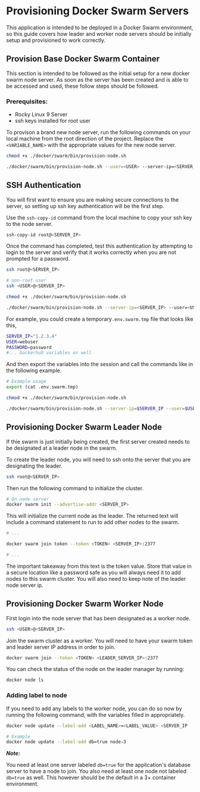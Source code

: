 # Provisioning Docker Swarm Servers

This application is intended to be deployed in a Docker Swarm environment, so this guide covers how leader and worker node servers should be initially setup and provisioned to work correctly.

## Provision Base Docker Swarm Container

This section is intended to be followed as the initial setup for a new docker swarm node server.
As soon as the server has been created and is able to be accessed and used, these follow steps should be followed.


### Prerequisites:
- Rocky Linux 9 Server
- ssh keys installed for root user

To provison a brand new node server, run the following commands on your local machine from the root direction of the project.
Replace the `<VARIABLE_NAME>` with the appropriate values for the new node server.


```bash
chmod +x ./docker/swarm/bin/provision-node.sh

./docker/swarm/bin/provision-node.sh --user=<USER> --server-ip=<SERVER_IP> --password=<PASSWORD> --dockerhub-username=<DOCKERHUB_USERNAME> --dockerhub-token=<DOCKERHUB_TOKEN>
```


## SSH Authentication

You will first want to ensure you are making secure connections to the server, so setting up ssh key authentication will be the first step.

Use the `ssh-copy-id` command from the local machine to copy your ssh key to the node server.

```bash
ssh-copy-id root@<SERVER_IP>
```


Once the command has completed, test this authentication by attempting to login to the server and verify that it works correctly when you are not prompted for a password.

```bash
ssh root@<SERVER_IP>

# non-root user
ssh <USER>@<SERVER_IP>
```



```bash
chmod +x ./docker/swarm/bin/provision-node.sh

./docker/swarm/bin/provision-node.sh --server-ip=<SERVER_IP> --user=<USER> --password=<PASSWORD> --dockerhub-username=<DOCKERHUB_USERNAME> --dockerhub-token=<DOCKERHUB_TOKEN>
```

For example, you could create a temporary`.env.swarm.tmp` file that looks like this,

```bash
SERVER_IP="1.2.3.4"
USER=webuser
PASSWORD=password
#... Dockerhub variables as well
```

And then export the variables into the session and call the commands like in the following example.

```bash
# Example usage
export (cat .env.swarm.tmp)

chmod +x ./docker/swarm/bin/provision-node.sh

./docker/swarm/bin/provision-node.sh --server-ip=$SERVER_IP --user=$USER --password=$PASSWORD --dockerhub-username=$DOCKERHUB_USERNAME --dockerhub-token=$DOCKERHUB_TOKEN
```



## Provisioning Docker Swarm Leader Node

If thie swarm is just initially being created, the first server created needs to be designated at a leader node in the swarm.

To create the leader node, you will need to ssh onto the server that you are designating the leader.


```bash
ssh root@<SERVER_IP>
```

Then run the following command to initialize the cluster.

```bash
# On node server
docker swarm init --advertise-addr <SERVER_IP>
```

This will initialize the current node as the leader. The returned text will include a command statement to run to add other nodes to the swarm.

```bash
# ...

docker swarm join token --token <TOKEN> <SERVER_IP>:2377

# ...
```

The important takeaway from this text is the token value. Store that value in a secure location like a password safe as you will always need it to add nodes to this swarm cluster. You will also need to keep note of the leader node server ip.


## Provisioning Docker Swarm Worker Node

First login into the node server that has been designated as a worker node.

```bash
ssh <USER>@<SERVER_IP>
```

Join the swarm cluster as a worker. You will need to have your swarm token and leader server IP address in order to join.

```bash
docker swarm join --token <TOKEN> <LEADER_SERVER_IP>:2377
```

You can check the status of the node on the leader manager by running:

```bash
docker node ls
```

### Adding label to node

If you need to add any labels to the worker node, you can do so now by running the following command, with the variables filled in appropriately.

```bash
docker node update --label-add <LABEL_NAME>=<LABEL_VALUE> <SERVER_IP

# Example
docker node update --label-add db=true node-3
```


***Note:***

You need at least one server labeled `db=true` for the application's database server to have a node to join.
You also need at least one node not labeled `db=true` as well. This however should be the default in a 3+ container environment.

